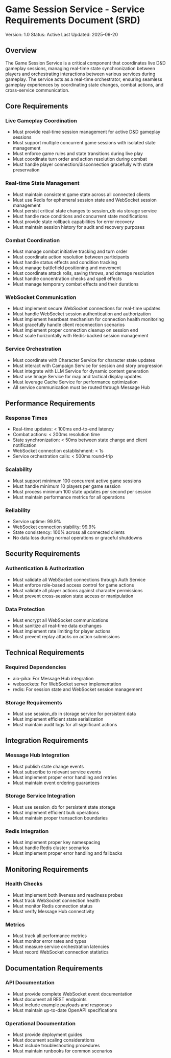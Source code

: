 # Game Session Service - Service Requirements Document (SRD)

Version: 1.0
Status: Active
Last Updated: 2025-09-20

## Overview

The Game Session Service is a critical component that coordinates live D&D gameplay sessions, managing real-time state synchronization between players and orchestrating interactions between various services during gameplay. The service acts as a real-time orchestrator, ensuring seamless gameplay experiences by coordinating state changes, combat actions, and cross-service communication.

## Core Requirements

### Live Gameplay Coordination
- Must provide real-time session management for active D&D gameplay sessions
- Must support multiple concurrent game sessions with isolated state management
- Must enforce game rules and state transitions during live play
- Must coordinate turn order and action resolution during combat
- Must handle player connection/disconnection gracefully with state preservation

### Real-time State Management
- Must maintain consistent game state across all connected clients
- Must use Redis for ephemeral session state and WebSocket session management
- Must persist critical state changes to session_db via storage service
- Must handle race conditions and concurrent state modifications
- Must provide state rollback capabilities for error recovery
- Must maintain session history for audit and recovery purposes

### Combat Coordination
- Must manage combat initiative tracking and turn order
- Must coordinate action resolution between participants
- Must handle status effects and condition tracking
- Must manage battlefield positioning and movement
- Must coordinate attack rolls, saving throws, and damage resolution
- Must handle concentration checks and spell effects
- Must manage temporary combat effects and their durations

### WebSocket Communication
- Must implement secure WebSocket connections for real-time updates
- Must handle WebSocket session authentication and authorization
- Must implement heartbeat mechanism for connection health monitoring
- Must gracefully handle client reconnection scenarios
- Must implement proper connection cleanup on session end
- Must scale horizontally with Redis-backed session management

### Service Orchestration
- Must coordinate with Character Service for character state updates
- Must interact with Campaign Service for session and story progression
- Must integrate with LLM Service for dynamic content generation
- Must use Image Service for map and tactical display updates
- Must leverage Cache Service for performance optimization
- All service communication must be routed through Message Hub

## Performance Requirements

### Response Times
- Real-time updates: < 100ms end-to-end latency
- Combat actions: < 200ms resolution time
- State synchronization: < 50ms between state change and client notification
- WebSocket connection establishment: < 1s
- Service orchestration calls: < 500ms round-trip

### Scalability
- Must support minimum 100 concurrent active game sessions
- Must handle minimum 10 players per game session
- Must process minimum 100 state updates per second per session
- Must maintain performance metrics for all operations

### Reliability
- Service uptime: 99.9%
- WebSocket connection stability: 99.9%
- State consistency: 100% across all connected clients
- No data loss during normal operations or graceful shutdowns

## Security Requirements

### Authentication & Authorization
- Must validate all WebSocket connections through Auth Service
- Must enforce role-based access control for game actions
- Must validate all player actions against character permissions
- Must prevent cross-session state access or manipulation

### Data Protection
- Must encrypt all WebSocket communications
- Must sanitize all real-time data exchanges
- Must implement rate limiting for player actions
- Must prevent replay attacks on action submissions

## Technical Requirements

### Required Dependencies
- aio-pika: For Message Hub integration
- websockets: For WebSocket server implementation
- redis: For session state and WebSocket session management

### Storage Requirements
- Must use session_db in storage service for persistent data
- Must implement efficient state serialization
- Must maintain audit logs for all significant actions

## Integration Requirements

### Message Hub Integration
- Must publish state change events
- Must subscribe to relevant service events
- Must implement proper error handling and retries
- Must maintain event ordering guarantees

### Storage Service Integration
- Must use session_db for persistent state storage
- Must implement efficient bulk operations
- Must maintain proper transaction boundaries

### Redis Integration
- Must implement proper key namespacing
- Must handle Redis cluster scenarios
- Must implement proper error handling and fallbacks

## Monitoring Requirements

### Health Checks
- Must implement both liveness and readiness probes
- Must track WebSocket connection health
- Must monitor Redis connection status
- Must verify Message Hub connectivity

### Metrics
- Must track all performance metrics
- Must monitor error rates and types
- Must measure service orchestration latencies
- Must record WebSocket connection statistics

## Documentation Requirements

### API Documentation
- Must provide complete WebSocket event documentation
- Must document all REST endpoints
- Must include example payloads and responses
- Must maintain up-to-date OpenAPI specifications

### Operational Documentation
- Must provide deployment guides
- Must document scaling considerations
- Must include troubleshooting procedures
- Must maintain runbooks for common scenarios
